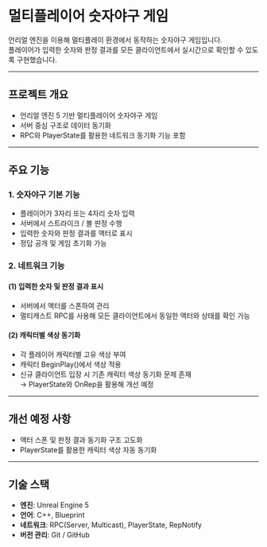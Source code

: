 # 멀티플레이어 숫자야구 게임

언리얼 엔진을 이용해 멀티플레이 환경에서 동작하는 숫자야구 게임입니다.  
플레이어가 입력한 숫자와 판정 결과를 모든 클라이언트에서 실시간으로 확인할 수 있도록 구현했습니다.

---

## 프로젝트 개요
- 언리얼 엔진 5 기반 멀티플레이어 숫자야구 게임
- 서버 중심 구조로 데이터 동기화
- RPC와 PlayerState를 활용한 네트워크 동기화 기능 포함

---

## 주요 기능

### 1. 숫자야구 기본 기능
- 플레이어가 3자리 또는 4자리 숫자 입력
- 서버에서 스트라이크 / 볼 판정 수행
- 입력한 숫자와 판정 결과를 액터로 표시
- 정답 공개 및 게임 초기화 가능

### 2. 네트워크 기능
#### (1) 입력한 숫자 및 판정 결과 표시
- 서버에서 액터를 스폰하여 관리
- 멀티캐스트 RPC를 사용해 모든 클라이언트에서 동일한 액터와 상태를 확인 가능

#### (2) 캐릭터별 색상 동기화
- 각 플레이어 캐릭터별 고유 색상 부여
- 캐릭터 BeginPlay()에서 색상 적용
- 신규 클라이언트 입장 시 기존 캐릭터 색상 동기화 문제 존재  
  → PlayerState와 OnRep을 활용해 개선 예정

---

## 개선 예정 사항
- 액터 스폰 및 판정 결과 동기화 구조 고도화
- PlayerState를 활용한 캐릭터 색상 자동 동기화

---

## 기술 스택
- **엔진**: Unreal Engine 5
- **언어**: C++, Blueprint
- **네트워크**: RPC(Server, Multicast), PlayerState, RepNotify
- **버전 관리**: Git / GitHub
